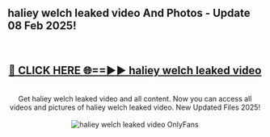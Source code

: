 <h2>haliey welch leaked video And Photos - Update 08 Feb 2025!</h2>
<br>
<div align="center">
<h2><a href="https://cutt.ly/te57wshS" rel="nofollow">🔴 CLICK HERE 🌐==►► haliey welch leaked video</a></h2>
<br>
Get haliey welch leaked video and all content. Now you can access all videos and pictures of haliey welch leaked video. New Updated Files 2025!
<br>
<br>
<a href="https://cutt.ly/te57wshS" rel="nofollow" data-target="animated-image.originalLink"><img src="https://i.ibb.co.com/WyWwxjT/player-gif2.gif" alt="haliey welch leaked video OnlyFans" style="max-width: 100%; display: inline-block;" data-target="animated-image.originalImage"></a>
</div>
<br>